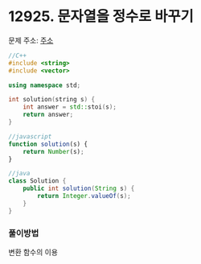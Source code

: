# 12925. 문자열을 정수로 바꾸기

문제 주소: [주소](https://programmers.co.kr/learn/courses/30/lessons/12925)

```c++
//C++
#include <string>
#include <vector>

using namespace std;

int solution(string s) {
    int answer = std::stoi(s);
    return answer;
}
```

```javascript
//javascript
function solution(s) {
    return Number(s);
}
```

```java
//java
class Solution {
    public int solution(String s) {
        return Integer.valueOf(s);
    }
}
```



### 풀이방법

변환 함수의 이용